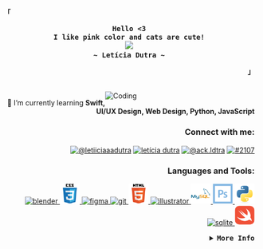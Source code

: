
<p align="left"><strong><samp>「</samp></strong></p>
  <p align="center">
    <samp>
      <b>
        Hello <3
      <br>
        I like pink color and cats are cute!
      </b>
      <br>
        <image src="https://readme-typing-svg.herokuapp.com?font=Iosevka&size=16&color=FF66C4&center=true&width=410&height=45&lines=I'm+a+dev+and+UI/UX+student.">
      <br>
      <b>
        ~ Letícia Dutra ~
      </b>
    </samp>
  </p>
<p align="right"><strong><samp>」</samp></strong></p>

<br>

<img align="right" alt="Coding" width="300" src="https://user-images.githubusercontent.com/101335613/196063482-49778ddc-61cc-4205-9903-33b0e19a60c4.png">

<div align="right">


:cherry_blossom:  I’m currently learning **Swift, UI/UX Design, Web Design, Python, JavaScript**



<h3 align="right">Connect with me:</h3>
<p align="right">
<a href="https://codepen.io/@letiiciaaadutra" target="blank"><img align="center" src="https://raw.githubusercontent.com/rahuldkjain/github-profile-readme-generator/master/src/images/icons/Social/codepen.svg" alt="@letiiciaaadutra" height="30" width="40" /></a>
<a href="https://linkedin.com/in/letícia dutra" target="blank"><img align="center" src="https://raw.githubusercontent.com/rahuldkjain/github-profile-readme-generator/master/src/images/icons/Social/linked-in-alt.svg" alt="letícia dutra" height="30" width="40" /></a>
<a href="https://instagram.com/@ack.ldtra" target="blank"><img align="center" src="https://raw.githubusercontent.com/rahuldkjain/github-profile-readme-generator/master/src/images/icons/Social/instagram.svg" alt="@ack.ldtra" height="30" width="40" /></a>
<a href="https://discord.gg/#2107" target="blank"><img align="center" src="https://raw.githubusercontent.com/rahuldkjain/github-profile-readme-generator/master/src/images/icons/Social/discord.svg" alt="#2107" height="30" width="40" /></a>
</p>

<h3 align="right">Languages and Tools:</h3>
<p align="right"> <a href="https://www.blender.org/" target="_blank" rel="noreferrer"> <img src="https://download.blender.org/branding/community/blender_community_badge_white.svg" alt="blender" width="40" height="40"/> </a> <a href="https://www.w3schools.com/css/" target="_blank" rel="noreferrer"> <img src="https://raw.githubusercontent.com/devicons/devicon/master/icons/css3/css3-original-wordmark.svg" alt="css3" width="40" height="40"/> </a> <a href="https://www.figma.com/" target="_blank" rel="noreferrer"> <img src="https://www.vectorlogo.zone/logos/figma/figma-icon.svg" alt="figma" width="40" height="40"/> </a> <a href="https://git-scm.com/" target="_blank" rel="noreferrer"> <img src="https://www.vectorlogo.zone/logos/git-scm/git-scm-icon.svg" alt="git" width="40" height="40"/> </a> <a href="https://www.w3.org/html/" target="_blank" rel="noreferrer"> <img src="https://raw.githubusercontent.com/devicons/devicon/master/icons/html5/html5-original-wordmark.svg" alt="html5" width="40" height="40"/> </a> <a href="https://www.adobe.com/in/products/illustrator.html" target="_blank" rel="noreferrer"> <img src="https://www.vectorlogo.zone/logos/adobe_illustrator/adobe_illustrator-icon.svg" alt="illustrator" width="40" height="40"/> </a> <a href="https://developer.mozilla.org/en-US/docs/Web/JavaScript" target="_blank" rel="noreferrer"> <img src="https://raw.githubusercontent.com/devicons/devicon/master/icons/mysql/mysql-original-wordmark.svg" alt="mysql" width="40" height="40"/> </a> <a href="https://www.photoshop.com/en" target="_blank" rel="noreferrer"> <img src="https://raw.githubusercontent.com/devicons/devicon/master/icons/photoshop/photoshop-line.svg" alt="photoshop" width="40" height="40"/> </a> <a href="https://www.python.org" target="_blank" rel="noreferrer"> <img src="https://raw.githubusercontent.com/devicons/devicon/master/icons/python/python-original.svg" alt="python" width="40" height="40"/> </a> <a href="https://www.sqlite.org/" target="_blank" rel="noreferrer"> <img src="https://www.vectorlogo.zone/logos/sqlite/sqlite-icon.svg" alt="sqlite" width="40" height="40"/> </a> <a href="https://developer.apple.com/swift/" target="_blank" rel="noreferrer"> <img src="https://raw.githubusercontent.com/devicons/devicon/master/icons/swift/swift-original.svg" alt="swift" width="40" height="40"/> </a> </p>

<details>
<summary><samp><b>More Info</b></samp></summary>
<p><img align="center" src="https://github-readme-stats.vercel.app/api/top-langs?username=leticiadutra22-23&show_icons=true&theme=tokyonight&title_color=e392fe&text_color=f1c9fe&hide_border=true&locale=en&layout=compact" alt="leticiadutra22-23" /></p>

<p>&nbsp;<img align="center" src="https://github-readme-stats.vercel.app/api?username=leticiadutra22-23&show_icons=true&theme=tokyonight&title_color=e392fe&text_color=f1c9fe&locale=en" alt="leticiadutra22-23" /></p>

<p><img align="center" src="https://github-readme-streak-stats.herokuapp.com/?user=leticiadutra22-23&theme=dark" alt="leticiadutra22-23" /></p>

</details>
